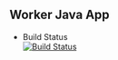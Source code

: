 ## Worker Java App

* Build Status  
  [![Build Status](http://jenkins-test:8080/buildStatus/icon?job=instavote%2Fworker-build)](http://jenkins-test:8080/job/instavote/job/worker-build/)
